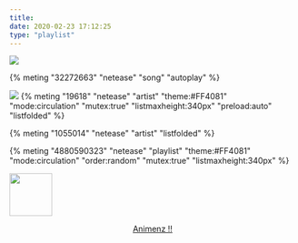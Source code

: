 ```yaml
---
title: 
date: 2020-02-23 17:12:25
type: "playlist"
---
```

![](https://cdn.jsdelivr.net/gh/Leouas/Leouas_imgs/picgo/Aprlies.jpg)


{% meting "32272663" "netease" "song" "autoplay" %}

![](https://cdn.jsdelivr.net/gh/Leouas/Leouas_imgs/picgo/youzenA.png)
{% meting "19618" "netease" "artist" "theme:#FF4081" "mode:circulation" "mutex:true" "listmaxheight:340px" "preload:auto" "listfolded" %}



{% meting "1055014" "netease" "artist" "listfolded"  %}


{% meting "4880590323" "netease" "playlist" "theme:#FF4081" "mode:circulation" "order:random" "mutex:true" "listmaxheight:340px"  %}

<img src="https://i.loli.net/2020/02/25/4ck63GVTwF2LroP.jpg" title="" alt="" data-align="center" width="75"><a href="https://www.bilibili.com/video/av2288962" target="_blank" rel="noopener noreferrer nofollow"><center>Animenz !!</center></a>







